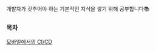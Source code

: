 개발자가 갖추어야 하는 기본적인 지식을 쌓기 위해 공부합니다📚
<br>
### 목차

[모바일에서의 CI/CD](https://github.com/dlswer23/TIL/blob/master/%EB%AA%A8%EB%B0%94%EC%9D%BC%EC%97%90%EC%84%9C%20CI:CD.md)
